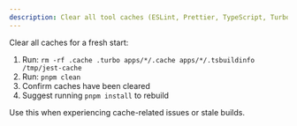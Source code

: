 ```yaml
---
description: Clear all tool caches (ESLint, Prettier, TypeScript, Turbo, Jest)
---
```


Clear all caches for a fresh start:

1. Run: `rm -rf .cache .turbo apps/*/.cache apps/*/.tsbuildinfo /tmp/jest-cache`
2. Run: `pnpm clean`
3. Confirm caches have been cleared
4. Suggest running `pnpm install` to rebuild

Use this when experiencing cache-related issues or stale builds.

